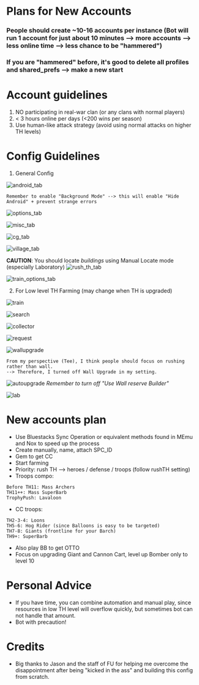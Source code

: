 # Plans for New Accounts

### People should create ~10-16 accounts per instance (Bot will run 1 account for just about 10 minutes --> more accounts --> less online time --> less chance to be "hammered")
### If you are "hammered" before, it's good to delete all profiles and shared_prefs --> make a new start

# Account guidelines
1. NO participating in real-war clan (or any clans with normal players)
2. < 3 hours online per days (<200 wins per season)
3. Use human-like attack strategy (avoid using normal attacks on higher TH levels)

# Config Guidelines
1. General Config


![android_tab](sample_cfg/general_cfg/android_tab.png)


```
Remember to enable "Background Mode" --> this will enable "Hide Android" + prevent strange errors
```
![options_tab](sample_cfg/general_cfg/options_tab.png)


![misc_tab](sample_cfg/general_cfg/misc_tab.png)


![cg_tab](sample_cfg/general_cfg/cg_tab.png)


![village_tab](sample_cfg/general_cfg/village_tab.png)


**CAUTION**: You should locate *buildings* using Manual Locate mode (especially Laboratory)
![rush_th_tab](sample_cfg/general_cfg/rush_th_tab.png)


![train_options_tab](sample_cfg/general_cfg/train_options_tab.png)


2. For Low level TH Farming (may change when TH is upgraded)


![train](sample_cfg/th_dependent_cfg/train_low_th_tab.png)


![search](sample_cfg/th_dependent_cfg/search_low_th_tab.png)


![collector](sample_cfg/th_dependent_cfg/collector_low_th_tab.png)


![request](sample_cfg/th_dependent_cfg/request_troop_tab.png)


![wallupgrade](sample_cfg/th_dependent_cfg/wall_upgrade_tab.png)


```
From my perspective (Tee), I think people should focus on rushing rather than wall. 
--> Therefore, I turned off Wall Upgrade in my setting.
```


![autoupgrade](/sample_cfg/th_dependent_cfg/auto_upgrade_tab.png)
*Remember to turn off "Use Wall reserve Builder"*

![lab](/sample_cfg/th_dependent_cfg/lab_tab.png)
# New accounts plan
- Use Bluestacks Sync Operation or equivalent methods found in MEmu and Nox to speed up the process
- Create manually, name, attach SPC_ID
- Gem to get CC
- Start farming
- Priority: rush TH --> heroes / defense / troops (follow rushTH setting)
- Troops compo:


```
Before TH11: Mass Archers
TH11++: Mass SuperBarb
TrophyPush: Lavaloon
``` 
- CC troops:


```
TH2-3-4: Loons
TH5-6: Hog Rider (since Balloons is easy to be targeted)
TH7-8: Giants (frontline for your Barch)
TH9+: SuperBarb
```

- Also play BB to get OTTO
- Focus on upgrading Giant and Cannon Cart, level up Bomber only to level 10

# Personal Advice
- If you have time, you can combine automation and manual play, since resources in low TH level will overflow quickly, but sometimes bot can not handle that amount.
- Bot with precaution!

# Credits
- Big thanks to Jason and the staff of FU for helping me overcome the disappointment after being "kicked in the ass" and building this config from scratch.
